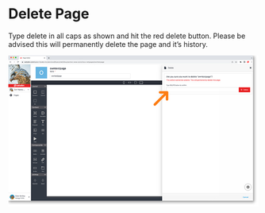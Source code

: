 # Delete Page

Type delete in all caps as shown and hit the red delete button. Please be advised this will permanently delete the page and it’s history.

<a href="../../../images/pages-delete-lg.jpg" target="_blank"><img src="../../../images/pages-delete.jpg" style="margin: auto; display: block"></a>
